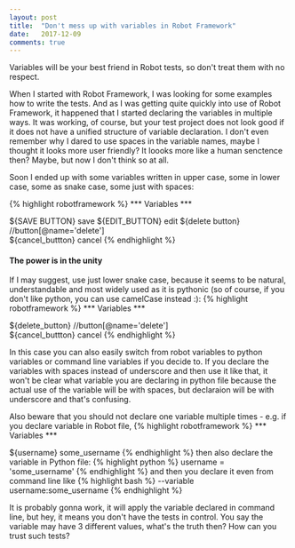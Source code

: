 ```yaml
---
layout: post
title:  "Don't mess up with variables in Robot Framework"
date:   2017-12-09
comments: true
---
```


<p class="intro"><span class="dropcap">V</span>ariables will be your best friend in Robot tests, so don't treat them with no respect.</p>

When I started with Robot Framework, I was looking for some examples how to write the tests. And as I was getting quite quickly into use of Robot Framework, it happened that I started declaring the variables in multiple ways.
It was working, of course, but your test project does not look good if it does not have a unified structure of variable declaration.
I don't even remember why I dared to use spaces in the variable names, maybe I thought it looks more user friendly?  It loooks more like a human senctence then? Maybe, but now I don't think so at all. 

Soon I ended up with some variables written in upper case, some in lower case, some as snake case, some just with spaces:

{% highlight robotframework %}
***  Variables ***

${SAVE BUTTON}	save
${EDIT_BUTTON}	edit
${delete button}	//button[@name='delete']  
${cancel_buttton}	cancel
{% endhighlight %}

#### The power is in the unity

If I may suggest, use just lower snake case, because it seems to be natural, understandable and most widely used as it is pythonic (so of course, if you don't like python, you can use camelCase instead :):
{% highlight robotframework %}
***  Variables ***

${delete_button}	//button[@name='delete']  
${cancel_buttton}	cancel
{% endhighlight %}

In this case you can also easily switch from robot variables to python variables or command line variables if you decide to. If you declare the variables with spaces instead of underscore and then use it like that, it won't be clear what variable you are declaring in python file because the actual use of the variable will be with spaces, but declaraion will be with underscore and that's confusing.

Also beware that you should not declare one variable multiple times - e.g. if you declare variable in Robot file,
{% highlight robotframework %}
***  Variables ***

${username}    some_username 
{% endhighlight %} 
then also declare the variable in Python file: 
{% highlight python %}
username = 'some_username' 
{% endhighlight %} 
and then you declare it even from command line like 
{% highlight bash %}
--variable username:some_username
{% endhighlight %} 

It is probably gonna work, it will apply the variable declared in command line, but hey, it means you don't have the tests in control. You say the variable may have 3 different values, what's the truth then?
How can you trust such tests?

